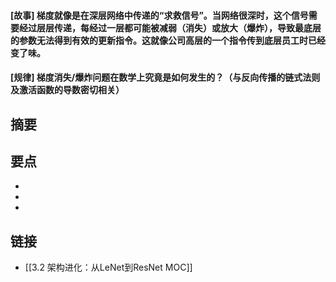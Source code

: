 #### [故事] 梯度就像是在深层网络中传递的“求救信号”。当网络很深时，这个信号需要经过层层传递，每经过一层都可能被减弱（消失）或放大（爆炸），导致最底层的参数无法得到有效的更新指令。这就像公司高层的一个指令传到底层员工时已经变了味。


#### [规律] 梯度消失/爆炸问题在数学上究竟是如何发生的？（与反向传播的链式法则及激活函数的导数密切相关）


## 摘要


## 要点

- 
- 
- 

## 链接

- [[3.2 架构进化：从LeNet到ResNet MOC]]
